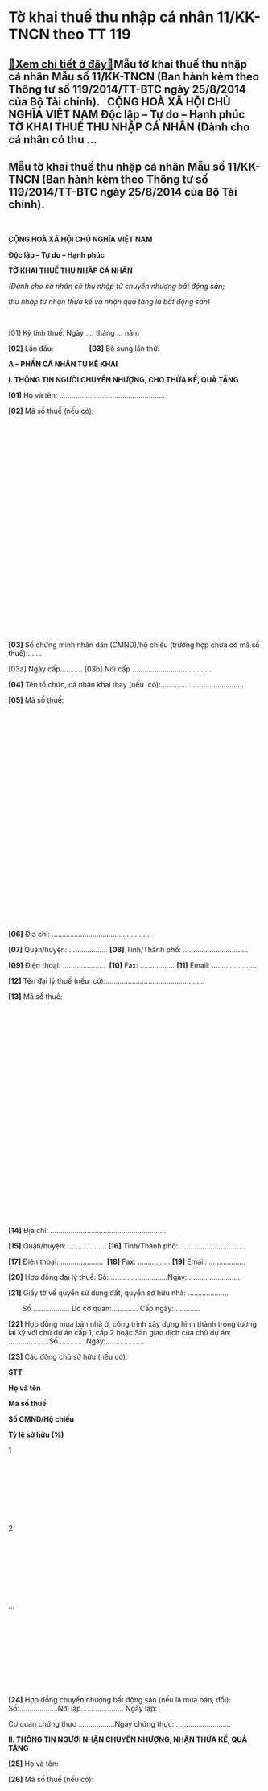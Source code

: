 Tờ khai thuế thu nhập cá nhân 11/KK-TNCN theo TT 119
====================================================

[:gift:Xem chi tiết ở đây:gift:](https://hddtvn.com/to-khai-thue-thu-nhap-ca-nhan-11-kk-tncn-theo-tt-119/)Mẫu tờ khai thuế thu nhập cá nhân Mẫu số 11/KK-TNCN (Ban hành kèm theo Thông tư số 119/2014/TT-BTC ngày 25/8/2014 của Bộ Tài chính).   CỘNG HOÀ XÃ HỘI CHỦ NGHĨA VIỆT NAM Độc lập – Tự do – Hạnh phúc  TỜ KHAI THUẾ THU NHẬP CÁ NHÂN (Dành cho cá nhân có thu …
---------------------------------------------------------------------------------------------------------------------------------------------------------------------------------------------------------------------------------------------------------------



Mẫu tờ khai thuế thu nhập cá nhân Mẫu số **11/KK-TNCN** (Ban hành kèm theo Thông tư số 119/2014/TT-BTC ngày 25/8/2014 của Bộ Tài chính).
------------------------------------------------------------------------------------------------------------------------------------------


 



**CỘNG HOÀ XÃ HỘI CHỦ NGHĨA VIỆT NAM**  

**Độc lập – Tự do – Hạnh phúc**   

  
  

**TỜ KHAI THUẾ THU NHẬP CÁ NHÂN**  

*(Dành cho cá nhân có thu nhập từ chuyển nhượng bất động sản;*   

*thu nhập từ nhận thừa kế và nhận quà tặng là bất động sản)*  

    

 [01] Kỳ tính thuế: Ngày …. tháng … năm  

**[02]** Lần đầu:                  **[03]** Bổ sung lần thứ:
 


**A – PHẦN CÁ NHÂN TỰ KÊ KHAI**  

**I. THÔNG TIN NGƯỜI CHUYỂN NHƯỢNG, CHO THỪA KẾ, QUÀ TẶNG**  

**[01]** Họ và tên: …………………………………………….






**[02]** Mã số thuế (nếu có):

 

 

 

 

 

 

 

 

 

 

 

 

 

 



**[03]** Số chứng minh nhân dân (CMND)/hộ chiếu (trường hợp chưa có mã số thuế):…….    

[03a] Ngày cấp……….. [03b] Nơi cấp …………………………………  

**[04]** Tên tổ chức, cá nhân khai thay (nếu  có):…………………………………..






**[05]** Mã số thuế:

 

 

 

 

 

 

 

 

 

 

 

 

 

 



**[06]** Địa chỉ: ………………………………………….  

**[07]** Quận/huyện: ………………. **[08]** Tỉnh/Thành phố: …………………………..  

**[09]** Điện thoại: …………………  **[10]** Fax: …………….. **[11]** Email: ………………….  

**[12]** Tên đại lý thuế (nếu  có):………………………………………….






**[13]** Mã số thuế:

 

 

 

 

 

 

 

 

 

 

 

 

 

 



**[14]** Địa chỉ: ……………………..………………………….  

**[15]** Quận/huyện: ………………. **[16]** Tỉnh/Thành phố: …………………………..  

**[17]** Điện thoại: …………………  **[18]** Fax: ……………. **[19]** Email: ………………  

**[20]** Hợp đồng đại lý thuế: Số: ……………………….Ngày:……………………..  

**[21]** Giấy tờ về quyền sử dụng đất, quyền sở hữu nhà: ………………..  

       Số ……………… Do cơ quan:…………. Cấp ngày:………….  

**[22]** Hợp đồng mua bán nhà ở, công trình xây dựng hình thành trong tương lai ký với chủ dự án cấp 1, cấp 2 hoặc Sàn giao dịch của chủ dự án:  ………………..Số………… .Ngày:……………….  

**[23]** Các đồng chủ sở hữu (nếu có):






**STT**

**Họ và tên**

**Mã số thuế**

**Số CMND/Hộ chiếu**

**Tỷ lệ sở hữu (%)**



1

 

 

 

 



2

 

 

 

 



…

 

 

 

 



   

**[24]** Hợp đồng chuyển nhượng bất động sản (nếu là mua bán, đổi): Số:……………….Nơi lập………………… Ngày lập:  

Cơ quan chứng thực ………………Ngày chứng thực: ………………………           


**II. THÔNG TIN NGƯỜI NHẬN CHUYỂN NHƯỢNG, NHẬN THỪA KẾ, QUÀ TẶNG**   

**[25]** Họ và tên:           






**[26]** Mã số thuế (nếu có):

 

 

 

 

 

 

 

 

 

 

 

 

 

 



**[27]** Số CMND/Hộ chiếu (trường hợp chưa có mã số thuế):…………………….  

**[28]** Đơn xin chuyển nhượng bất động sản (nếu là nhận thừa kế, nhận quà tặng)  

Nơi lập hồ sơ nhận thừa kế, quà tặng            Ngày lập:         

Cơ quan chứng thực ……………….Ngày chứng thực: …………………..   


**III. LOẠI BẤT ĐỘNG SẢN CHUYỂN NHƯỢNG, NHẬN THỪA KẾ, QUÀ TẶNG**






**[29]** Quyền sử dụng đất và tài sản gắn liền trên đất

 



**[30]** Quyền sở hữu hoặc sử dụng nhà ở

 



**[31]** Quyền thuê đất, thuê mặt nước

 



**[32]** Bất động sản khác

 




**IV. ĐẶC ĐIỂM BẤT ĐỘNG SẢN CHUYỂN NHƯỢNG, NHẬN THỪA KẾ, QUÀ TẶNG**  

**[33]** Đất  

[33a] Địa chỉ thửa đất, nhà ở:              

[33b] Vị trí (mặt tiền đường phố hay ngõ, hẻm):         

[33c] Loại đất, loại nhà:            

[33d] Diện tích (m2):    

**[34]** Nguồn gốc đất: (Đất được nhà nước giao, cho thuê; Đất nhận chuyển nhượng; nhận thừa kế, hoặc nhận tặng, cho…): ……………………………………..…….  

**[35]** Giá trị đất thực tế chuyển giao (nếu có): ……………………….đồng  

**[36]** Nhà và các tài sản gắn liền với đất (gọi chung là nhà)  

[36a] Cấp nhà:             

[36b] Loại nhà:             

[36c] Diện tích nhà (m2 sàn xây dựng):          

**[37]** Nguồn gốc nhà  

Tự xây dựng [  ] [37a] Năm hoàn thành (hoặc năm bắt đầu sử dụng nhà):.….  

Chuyển nhượng [  ]  [37b] Thời điểm làm giấy tờ chuyển giao nhà: ……….  

   

**[38]** Giá trị nhà : ………………..đồng  

   

**V. THU NHẬP TỪ CHUYỂN NHƯỢNG BẤT ĐỘNG SẢN; TỪ NHẬN THỪA KẾ, QUÀ TẶNG LÀ BẤT ĐỘNG SẢN**


**[39] Giá trị bất động sản thực tế chuyển nhượng, nhận thừa kế, quà tặng (đồng):** …………………………


**VI. CÁCH XÁC ĐỊNH SỐ THUẾ PHẢI NỘP**  

**[40] Thu nhập chịu thuế từ chuyển nhượng bất động sản (BĐS):** ……………..đồng






*Cách 1: Trường hợp xác định được giá mua, giá bán bất động sản*

 



Thuế thu nhập phải nộp =  (Giá bán BĐS – Giá mua BĐS) x  25%.






*Cách 2: Trường hợp không xác định được giá mua, giá bán bất động sản*

 



Thuế thu nhập phải nộp = Giá trị BĐS chuyển nhượng x 2%.  

**[41] Thu nhập chịu thuế từ nhận thừa kế, quà tặng là bất động sản:……………….**  

 ………………………………………………………………………………đồng  

**[42] Thu nhập được miễn thuế:** …………………………………………………………..đồng  

(Đối với cá nhân được miễn thuế theo Điều 4 Luật Thuế thu nhập cá nhân)  

**[43] Thuế thu nhập phải nộp đối với chuyển nhượng bất động sản [43]= ([40] – [42]) x thuế suất :………………………………………………………… .**đồng  

Số thuế phải nộp của các đồng chủ sở hữu (chỉ khai trong trường hợp đồng sở hữu hoặc miễn giảm thuế với nhà duy nhất):






STT

Họ và tên

Mã số thuế

Tỷ lệ sở hữu (%)

Số thuế phải nộp  

 (đồng)

Cá nhân được miễn với nhà ở duy nhất



1

 

 

 

 

![](file:///C:\Users\SONY\AppData\Local\Temp\msohtmlclip1\01\clip_image003.png)  

  



2

 

 

 

 

![](file:///C:\Users\SONY\AppData\Local\Temp\msohtmlclip1\01\clip_image004.png)



…

 

 

 

 

![](file:///C:\Users\SONY\AppData\Local\Temp\msohtmlclip1\01\clip_image005.png)




**[44] Thuế thu nhập phải nộp đối với nhận thừa kế, quà tặng [44]= ([41] – [42] – 10.000.000đ) x 10%:……………………………………………………** đồng.


**VII. GIẤY TỜ KÈM THEO GỒM:**   

**– …………………**  

**-………………….**


           Chúng tôi cam đoan những nội dung kê khai là đúng và chịu trách nhiệm trước pháp luật về những nội dung đã khai./.






**NHÂN VIÊN ĐẠI LÝ THUẾ**  

 Họ và tên: ………………  

 Chứng chỉ hành nghề số:…….

*Ngày ……tháng ……..năm …….*  

**NGƯỜI NỘP THUẾ (BAO GỒM CẢ ĐỒNG SỞ HỮU**  

**(nếu có)) hoặc**  

**ĐẠI DIỆN HỢP PHÁP CỦA NGƯỜI NỘP THUẾ**  

*Ký, ghi rõ họ tên; chức vụ và đóng dấu (nếu có)*



   

   

**B – PHẦN XÁC ĐỊNH  GIÁ TRỊ BẤT ĐỘNG SẢN VÀ TÍNH THUẾ CỦA CƠ QUAN THUẾ**  

**1.** Tên người nộp thuế:          






**2.** Mã số thuế (nếu có):

 

 

 

 

 

 

 

 

 

 

 

 

 

 




**I. Loại bất động sản chuyển nhượng:**






**1.** Quyền sử dụng đất và tài sản gắn liền trên đất

 



**2.** Quyền sử hữu hoặc sử dụng nhà ở

 



**3.** Quyền thuê đất, thuê mặt nước

 



**4.** Các bất động sản khác

 




**II. Đặc điểm bất động sản chuyển nhượng:**  

**1**. Thửa đất số:……………………Tờ bản đồ số: ……………………………………………..  

      Số nhà, đường phố…………………………………………………………………………………  

      Thôn, xóm………………………………………………………….………………………..  

      Phường/xã:……………………………………………………………………………………….  

      Quận/huyện…………………………………………………………………………………………  

      Tỉnh/ thành phố……………………………………………………………………………………  

**2**. Loại đất:…………………………………………………………………………………………….         

**3.** Loại đường/khu vực: ………………………………………………………………………………    

**4.** Vị trí (1, 2, 3, 4…):………………………………………………………………………………..        

**5.** Cấp nhà:………………………………..Loại nhà:………………………………………        

**6.** Hạng nhà:………………………………………………………………………………………………    

**7.** Tỷ lệ (%) chất lượng còn lại của nhà:………………………………………………………..    

**8.** Diện tích đất, nhà tính thuế (m2):  

       8.1. Đất:……………………………………………………………………………………………….  

       8.2. Nhà (m2 sàn nhà):………………………………………………………………………..  

**9.** Đơn giá một mét vuông đất, sàn nhà tính thuế (đồng/m2):  

       9.1. Đất:………………………………………………………………………………………………….  

       9.2. Nhà (theo giá xây dựng mới):………………………………………………………….


**III. Thu nhập từ chuyển nhượng, nhận thừa kế, quà tặng là bất động sản**   

**1. Đối với chuyển nhượng:**  

       1.1. Giá chuyển nhượng bất động sản:…………………………………………đồng  

       1.2. Giá mua bất động sản:……………………………………………………….đồng  

       1.3. Các chi phí khác liên quan đến giá bất động sản chuyển nhượng được loại trừ:……………………………………………………………………………….đồng  

       1.4. Thu nhập từ chuyển nhượng bất động sản ( (1.4) = (1.1) – (1.2) – (1.3)):……………………………………………………………………….đồng  

**2. Đối với nhận thừa kế, quà tặng:**  

       Thu nhập từ nhận thừa kế, quà tặng là bất động sản = (đơn giá một mét vuông đất, sàn nhà) x (diện tích đất, diện tích sàn nhà) + (giá trị các bất động sản khác gắn với đất): ……………………………………………………………………..đồng


**IV. Thuế thu nhập phải nộp (đối với trường hợp phải nộp thuế):**  

*1. Đối với thu nhập chuyển nhượng bất động sản:*






Cách 1: Trường hợp xác định được giá mua bất động sản

 



   Thuế thu nhập phải nộp = Thu nhập từ chuyển nhượng bất động sản  x  25%.






Cách 2: Trường hợp không xác định được giá mua bất động sản

 



   Thuế thu nhập phải nộp = Giá bất động sản chuyển nhượng x 2%.  

**Số thuế thu nhập phát sinh**: ……………………….……………………………..đồng  

 (*Viết bằng chữ*:………………………………………………………….……………)  

          Số thuế phải nộp của các đồng chủ sở hữu (trường hợp đồng sở hữu hoặc miễn giảm thuế với nhà duy nhất):






STT

Họ và tên

Mã số thuế

Tỷ lệ sở hữu (%)

Số thuế phải nộp (đồng)

Cá nhân được miễn với nhà ở duy nhất



1

 

 

 

 

![](file:///C:\Users\SONY\AppData\Local\Temp\msohtmlclip1\01\clip_image003.png)  

  



2

 

 

 

 

![](file:///C:\Users\SONY\AppData\Local\Temp\msohtmlclip1\01\clip_image004.png)



…

 

 

 

 

![](file:///C:\Users\SONY\AppData\Local\Temp\msohtmlclip1\01\clip_image006.png)




*2. Đối với thu nhập từ nhận thừa kế, quà tặng là bất động sản:*  

Thuế thu nhập phải nộp = (Thu nhập từ bất động sản nhận thừa kế, quà tặng – 10.000.000) x 10%.  

**Số thuế thu nhập phát sinh**: …………………………………………………….đồng  

 (*Viết bằng chữ*:………………………………….…………………….…………*…)*


**V. Xác nhận của cơ quan thuế đối với trường hợp được miễn thuế đối với thu nhập từ chuyển nhượng bất động sản:**   

Căn cứ vào tờ khai và các giấy  tờ có liên quan đến việc chuyển nhượng bất động sản giữa ông (bà)………………………………và ông (bà)………………..………………, cơ quan thuế đã kiểm tra và xác nhận khoản thu nhập từ chuyển nhượng bất động sản của ông (bà)…………………………..…… thuộc diện thu nhập miễn thuế thu nhập cá nhân theo quy định tại khoản …………………Điều 4 Luật Thuế thu nhập cá nhân với số tiền được miễn là……………………………/.  

 






**CÁN BỘ KIỂM TRA TÍNH THUẾ**  

*(Ký, ghi rõ họ tên)*  

    

  

*….ngày ……tháng…… năm …*  

**THỦ TRƯỞNG CƠ QUAN THUẾ**   

*(Ký, ghi rõ họ tên và đóng dấu)*  

    

  



   

 


   

 


\_\_\_\_\_\_\_\_\_\_\_\_\_\_\_\_\_\_\_\_\_\_\_\_\_\_\_\_\_\_\_\_\_\_\_\_\_\_\_\_\_\_\_\_\_\_\_\_\_\_

  
moreMẫu tờ khai thuế thu nhập cá nhân Mẫu số 11/KK-TNCN (Ban hành kèm theo Thông tư số 119/2014/TT-BTC ngày 25/8/2014 của Bộ Tài chính)